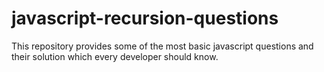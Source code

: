 # javascript-recursion-questions
This repository provides some of the most basic javascript questions and their solution which every developer should know.
